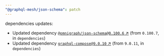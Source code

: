 ```yaml
---
"@graphql-mesh/json-schema": patch
---
```

dependencies updates:
  - Updated dependency [`@omnigraph/json-schema@0.100.6` ↗︎](https://www.npmjs.com/package/@omnigraph/json-schema/v/0.100.6) (from `0.100.7`, in `dependencies`)
  - Updated dependency [`graphql-compose@9.0.10` ↗︎](https://www.npmjs.com/package/graphql-compose/v/9.0.10) (from `9.0.11`, in `dependencies`)

